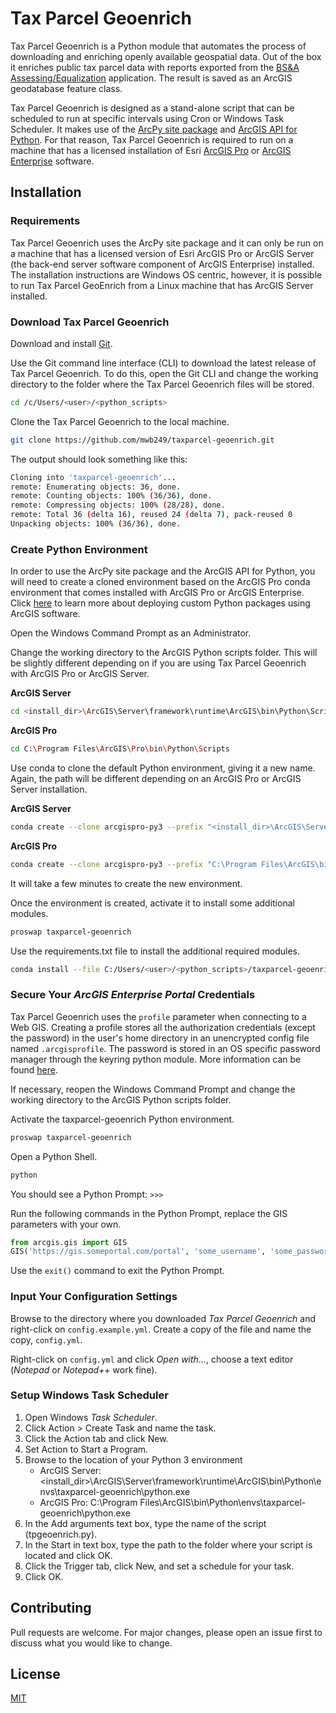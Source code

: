 # Tax Parcel Geoenrich

Tax Parcel Geoenrich is a Python module that automates the process of downloading and enriching openly available 
geospatial data. Out of the box it enriches public tax parcel data with reports exported from the 
[BS&A Assessing/Equalization](https://www.bsasoftware.com/solutions/assessing-property-tax/assessingequalization/) 
application. The result is saved as an ArcGIS geodatabase feature class.

Tax Parcel Geoenrich is designed as a stand-alone script that can be scheduled to run at specific intervals using Cron 
or Windows Task Scheduler. It makes use of the 
[ArcPy site package](https://pro.arcgis.com/en/pro-app/arcpy/get-started/what-is-arcpy-.htm) and 
[ArcGIS API for Python](https://developers.arcgis.com/python/). For that reason, Tax Parcel Geoenrich is required to 
run on a machine that has a licensed installation of Esri 
[ArcGIS Pro](https://www.esri.com/en-us/arcgis/products/arcgis-pro/overview) or 
[ArcGIS Enterprise](https://enterprise.arcgis.com/en/) software.

## Installation

### Requirements
Tax Parcel Geoenrich uses the ArcPy site package and it can only be run on a machine that has a licensed version 
of Esri ArcGIS Pro or ArcGIS Server (the back-end server software component of ArcGIS Enterprise) installed. The 
installation instructions are Windows OS centric, however, it is possible to run Tax Parcel GeoEnrich from a Linux 
machine that has ArcGIS Server installed. 

### Download Tax Parcel Geoenrich
Download and install [Git](https://git-scm.com/downloads).

Use the Git command line interface (CLI) to download the latest release of Tax Parcel Geoenrich. To do this, open the 
Git CLI and change the working directory to the folder where the Tax Parcel Geoenrich files will be stored.
```bash
cd /c/Users/<user>/<python_scripts>
```
Clone the Tax Parcel Geoenrich to the local machine.
```bash
git clone https://github.com/mwb249/taxparcel-geoenrich.git
```
The output should look something like this:
```bash
Cloning into 'taxparcel-geoenrich'...
remote: Enumerating objects: 36, done.
remote: Counting objects: 100% (36/36), done.
remote: Compressing objects: 100% (28/28), done.
remote: Total 36 (delta 16), reused 24 (delta 7), pack-reused 0
Unpacking objects: 100% (36/36), done.
```

### Create Python Environment
In order to use the ArcPy site package and the ArcGIS API for Python, you will need to create a cloned environment 
based on the ArcGIS Pro conda environment that comes installed with ArcGIS Pro or ArcGIS Enterprise. Click 
[here](https://enterprise.arcgis.com/en/server/latest/publish-services/windows/deploying-custom-python-packages.htm) to 
learn more about deploying custom Python packages using ArcGIS software.

Open the Windows Command Prompt as an Administrator.

Change the working directory to the ArcGIS Python scripts folder. This will be slightly different depending on if you 
are using Tax Parcel Geoenrich with ArcGIS Pro or ArcGIS Server.

**ArcGIS Server**
```bash
cd <install_dir>\ArcGIS\Server\framework\runtime\ArcGIS\bin\Python\Scripts
```
**ArcGIS Pro**
```bash
cd C:\Program Files\ArcGIS\Pro\bin\Python\Scripts
```

Use conda to clone the default Python environment, giving it a new name. Again, the path will be different depending 
on an ArcGIS Pro or ArcGIS Server installation.

**ArcGIS Server**
```bash
conda create --clone arcgispro-py3 --prefix "<install_dir>\ArcGIS\Server\framework\runtime\ArcGIS\bin\Python\envs\taxparcel-geoenrich"
```
**ArcGIS Pro**
```bash
conda create --clone arcgispro-py3 --prefix "C:\Program Files\ArcGIS\bin\Python\envs\taxparcel-geoenrich"
```
It will take a few minutes to create the new environment.

Once the environment is created, activate it to install some additional modules.
```bash
proswap taxparcel-geoenrich
```
Use the requirements.txt file to install the additional required modules.
```bash
conda install --file C:/Users/<user>/<python_scripts>/taxparcel-geoenrich/requirements.txt
```

### Secure Your *ArcGIS Enterprise Portal* Credentials
Tax Parcel Geoenrich uses the ```profile``` parameter when connecting to a Web GIS. Creating a profile stores all the 
authorization credentials (except the password) in the user's home directory in an unencrypted config file named 
```.arcgisprofile```. The password is stored in an OS specific password manager through the keyring python module. More 
information can be found 
[here](https://developers.arcgis.com/python/guide/working-with-different-authentication-schemes/#Storing-your-credentials-locally).

If necessary, reopen the Windows Command Prompt and change the working directory to the ArcGIS Python scripts folder.

Activate the taxparcel-geoenrich Python environment.
```bash
proswap taxparcel-geoenrich
```
Open a Python Shell.
```bash
python
```
You should see a Python Prompt: ```>>>```

Run the following commands in the Python Prompt, replace the GIS parameters with your own.
```python
from arcgis.gis import GIS
GIS('https://gis.someportal.com/portal', 'some_username', 'some_password', profile='new_profile_name')
```
Use the ```exit()``` command to exit the Python Prompt.

### Input Your Configuration Settings
Browse to the directory where you downloaded *Tax Parcel Geoenrich* and right-click on ```config.example.yml```. Create 
 a copy of the file and name the copy, ```config.yml```.

Right-click on ```config.yml``` and click *Open with...*, choose a text editor (*Notepad* or *Notepad++* work fine).

### Setup Windows Task Scheduler
1. Open Windows *Task Scheduler*.
2. Click Action > Create Task and name the task.
3. Click the Action tab and click New.
4. Set Action to Start a Program.
5. Browse to the location of your Python 3 environment
    - ArcGIS Server: <install_dir>\ArcGIS\Server\framework\runtime\ArcGIS\bin\Python\envs\taxparcel-geoenrich\python.exe
    - ArcGIS Pro: C:\Program Files\ArcGIS\bin\Python\envs\taxparcel-geoenrich\python.exe
6. In the Add arguments text box, type the name of the script (tpgeoenrich.py).
7. In the Start in text box, type the path to the folder where your script is located and click OK.
8. Click the Trigger tab, click New, and set a schedule for your task.
9. Click OK.

## Contributing
Pull requests are welcome. For major changes, please open an issue first to discuss what you would like to change.

## License
[MIT](https://choosealicense.com/licenses/mit/)